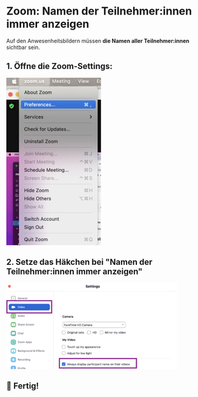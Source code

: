 # Zoom: Namen der Teilnehmer:innen immer anzeigen

Auf den Anwesenheitsbildern müssen **die Namen aller Teilnehmer:innen** sichtbar sein.

## 1. Öffne die Zoom-Settings:

<img alt="Zoom-Settings öffnen" src="./assets/zoom_preferences.png" width="250px">

## 2. Setze das Häkchen bei "Namen der Teilnehmer:innen immer anzeigen"

<img alt="Häkchen bei 'Namen der Teilnehmer:innen immer anzeigen' setzen" src="./assets/zoom_participant_names.png" width="450px">

## 🎉 Fertig!
